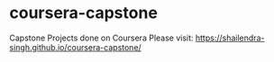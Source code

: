 # coursera-capstone
Capstone Projects done on Coursera
Please visit: https://shailendra-singh.github.io/coursera-capstone/
